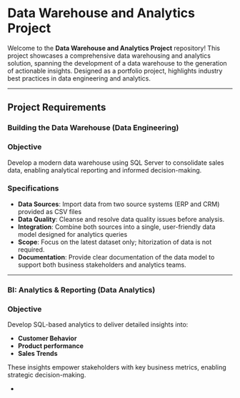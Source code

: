 # Data Warehouse and Analytics Project

Welcome to the **Data Warehouse and Analytics Project** repository!
This project showcases a comprehensive data warehousing and analytics solution, spanning the development of a data warehouse to the generation of actionable insights.
Designed as a portfolio project, highlights industry best practices in data engineering and analytics.

---

## Project Requirements

### Building the Data Warehouse (Data Engineering)

### Objective
Develop a modern data warehouse using SQL Server to consolidate sales data, enabling analytical reporting and informed decision-making.

### Specifications
- **Data Sources**: Import data from two source systems (ERP and CRM) provided as CSV files
- **Data Quality**: Cleanse and resolve data quality issues before analysis.
- **Integration**: Combine both sources into a single, user-friendly data model designed for analytics queries
- **Scope**: Focus on the latest dataset only; hitorization of data is not required.
- **Documentation**: Provide clear documentation of the data model to support both business stakeholders and analytics teams.

---

### BI: Analytics & Reporting (Data Analytics)

### Objective
Develop SQL-based analytics to deliver detailed insights into:
- **Customer Behavior**
- **Product performance**
- **Sales Trends**

 These insights empower stakeholders with key business metrics, enabling strategic decision-making.
 
- 
